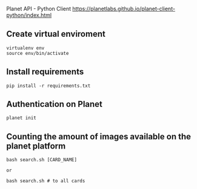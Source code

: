 Planet API - Python Client https://planetlabs.github.io/planet-client-python/index.html

## Create virtual enviroment
```
virtualenv env
source env/bin/activate
```

## Install requirements
```
pip install -r requirements.txt
```
## Authentication on Planet

```
planet init
```

## Counting the amount of images available on the planet platform
```
bash search.sh [CARD_NAME] 

or 

bash search.sh # to all cards
```
